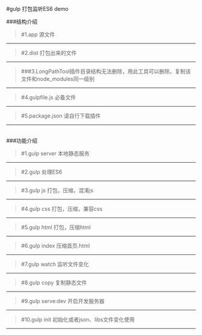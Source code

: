 #gulp 打包监听ES6 demo

###结构介绍

>#1.app 源文件

***
>#2.dist 打包出来的文件

***

>###3.LongPathTool插件目录结构无法删除，用此工具可以删除。复制该文件和node_modules同一级别

***

>#4.gulpfile.js 必备文件

***

>#5.package.json  请自行下载插件

***

<br>
###功能介绍


>#1.gulp server  本地静态服务

***
>#2.gulp 处理ES6

***

>#3.gulp js 打包，压缩，混淆js

***

>#4.gulp css 打包，压缩，兼容css

***

>#5.gulp html 打包，压缩html

***

>#6.gulp index 压缩首页.html

***

>#7.gulp watch 监听文件变化

***

>#8.gulp copy 复制静态文件

***

>#9.gulp serve:dev 开启开发服务器

***

>#10.gulp init 初始化或者json、libs文件变化使用

***

